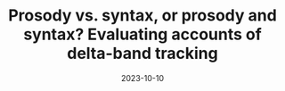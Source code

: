 ---
title: "Prosody vs. syntax, or prosody and syntax? Evaluating accounts of delta-band tracking"
collection: publications
category: bookchapters
#permalink: /publication/2009-10-01-paper-title-number-1
excerpt: ""#'This paper is about the number 1. The number 2 is left for future work.'
date: 2023-10-10
#venue: 'The Linguistic Review'
#slidesurl: 'http://academicpages.github.io/files/slides1.pdf'
paperurl: '/files/CoopmansMartin2023.pdf'
#bibtexurl: 'http://academicpages.github.io/files/bibtex1.bib'
citation: '<b>Coopmans, C. W.</b>, & Martin, A. E. (in press). Prosody vs. syntax, or prosody and syntax? Evaluating accounts of delta-band tracking. In L. Meyer & A. Strauss (Eds.), <i>Rhythms of speech and language: Culture, cognition, and the brain</i>. Cambridge University Press.'


---